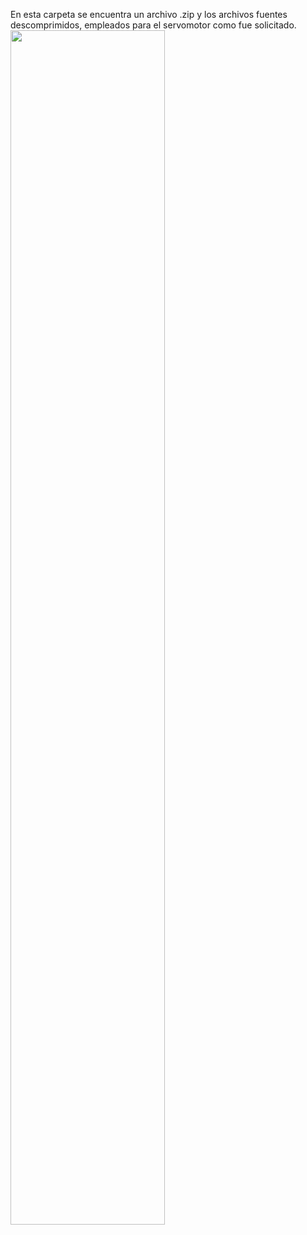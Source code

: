 En esta carpeta se encuentra un archivo .zip y los archivos fuentes descomprimidos, empleados para el servomotor como fue solicitado.
<image src='Archivos Descomprimidos/RTL.png' width='70%'>
